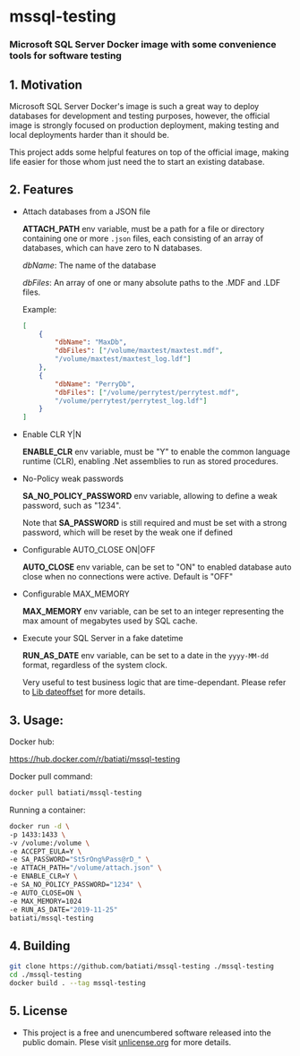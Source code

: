 # mssql-testing

### Microsoft SQL Server Docker image with some convenience tools for software testing

## 1. Motivation

Microsoft SQL Server Docker's image is such a great way to deploy databases for development and testing purposes, however, the official image is strongly focused on production deployment, making testing and local deployments harder than it should be.

This project adds some helpful features on top of the official image, making life easier for those whom just need the to start an existing database.

## 2. Features

- Attach databases from a JSON file

    **ATTACH_PATH** env variable, must be a path for a file or directory containing one or more `.json` files, each consisting of an array of databases, which can have zero to N databases.

    *dbName*: The name of the database

    *dbFiles*: An array of one or many absolute paths to the .MDF and .LDF files.

    Example:
    ```JSON
    [
        {
            "dbName": "MaxDb",
            "dbFiles": ["/volume/maxtest/maxtest.mdf",
            "/volume/maxtest/maxtest_log.ldf"]
        },
        {
            "dbName": "PerryDb",
            "dbFiles": ["/volume/perrytest/perrytest.mdf",
            "/volume/perrytest/perrytest_log.ldf"]
        }
    ]
    ```

- Enable CLR Y|N

    **ENABLE_CLR** env variable, must be "Y" to enable the common language runtime (CLR), enabling .Net assemblies to run as stored procedures.

- No-Policy weak passwords

    **SA_NO_POLICY_PASSWORD** env variable, allowing to define a weak password, such as "1234".

    Note that **SA_PASSWORD** is still required and must be set with a strong password, which will be reset by the weak one if defined

- Configurable AUTO_CLOSE ON|OFF

    **AUTO_CLOSE** env variable, can be set to "ON" to enabled database auto close when no connections were active. Default is "OFF"

- Configurable MAX_MEMORY

    **MAX_MEMORY** env variable, can be set to an integer representing the max amount of megabytes used by SQL cache.

- Execute your SQL Server in a fake datetime

    **RUN_AS_DATE** env variable, can be set to a date in the `yyyy-MM-dd` format, regardless of the system clock.

    Very useful to test business logic that are time-dependant.
    Please refer to [Lib dateoffset](https://github.com/batiati/dateoffset) for more details.

## 3. Usage:

Docker hub:

https://hub.docker.com/r/batiati/mssql-testing

Docker pull command:

```bash
docker pull batiati/mssql-testing
```

Running a container:

```bash
docker run -d \
-p 1433:1433 \
-v /volume:/volume \
-e ACCEPT_EULA=Y \
-e SA_PASSWORD="St5rOng%Pass@rD_" \
-e ATTACH_PATH="/volume/attach.json" \
-e ENABLE_CLR=Y \
-e SA_NO_POLICY_PASSWORD="1234" \
-e AUTO_CLOSE=ON \
-e MAX_MEMORY=1024
-e RUN_AS_DATE="2019-11-25"
batiati/mssql-testing
```

## 4. Building

```bash
git clone https://github.com/batiati/mssql-testing ./mssql-testing
cd ./mssql-testing
docker build . --tag mssql-testing
```

## 5. License

* This project is a free and unencumbered software released into the public domain. Plese visit [unlicense.org](https://unlicense.org/) for more details.

